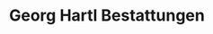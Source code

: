 ---
title: "Georg Hartl Bestattungen"
url: /raubling/georg-hartl-bestattungen/
shop: Bestattungen
---